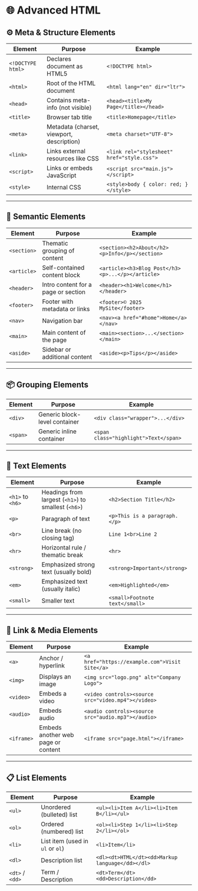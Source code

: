 # 🌐 Advanced HTML
## ⚙️ Meta & Structure Elements
| **Element**       | **Purpose**                               | **Example**                                |
| ----------------- | ----------------------------------------- | ------------------------------------------ |
| `<!DOCTYPE html>` | Declares document as HTML5                | `<!DOCTYPE html>`                          |
| `<html>`          | Root of the HTML document                 | `<html lang="en" dir="ltr">`               |
| `<head>`          | Contains meta-info (not visible)          | `<head><title>My Page</title></head>`      |
| `<title>`         | Browser tab title                         | `<title>Homepage</title>`                  |
| `<meta>`          | Metadata (charset, viewport, description) | `<meta charset="UTF-8">`                   |
| `<link>`          | Links external resources like CSS         | `<link rel="stylesheet" href="style.css">` |
| `<script>`        | Links or embeds JavaScript                | `<script src="main.js"></script>`          |
| `<style>`         | Internal CSS                              | `<style>body { color: red; }</style>`      |

---

## 🧱 Semantic Elements
| **Element** | **Purpose**                         | **Example**                                       |
| ----------- | ----------------------------------- | ------------------------------------------------- |
| `<section>` | Thematic grouping of content        | `<section><h2>About</h2><p>Info</p></section>`    |
| `<article>` | Self-contained content block        | `<article><h3>Blog Post</h3><p>...</p></article>` |
| `<header>`  | Intro content for a page or section | `<header><h1>Welcome</h1></header>`               |
| `<footer>`  | Footer with metadata or links       | `<footer>© 2025 MySite</footer>`                  |
| `<nav>`     | Navigation bar                      | `<nav><a href="#home">Home</a></nav>`             |
| `<main>`    | Main content of the page            | `<main><section>...</section></main>`             |
| `<aside>`   | Sidebar or additional content       | `<aside><p>Tips</p></aside>`                      |

---
## 📦 Grouping Elements
| **Element** | **Purpose**                   | **Example**                           |
| ----------- | ----------------------------- | ------------------------------------- |
| `<div>`     | Generic block-level container | `<div class="wrapper">...</div>`      |
| `<span>`    | Generic inline container      | `<span class="highlight">Text</span>` |

---
## 📝 Text Elements
| **Element**      | **Purpose**                                         | **Example**                    |
| ---------------- | --------------------------------------------------- | ------------------------------ |
| `<h1>` to `<h6>` | Headings from largest (`<h1>`) to smallest (`<h6>`) | `<h2>Section Title</h2>`       |
| `<p>`            | Paragraph of text                                   | `<p>This is a paragraph.</p>`  |
| `<br>`           | Line break (no closing tag)                         | `Line 1<br>Line 2`             |
| `<hr>`           | Horizontal rule / thematic break                    | `<hr>`                         |
| `<strong>`       | Emphasized strong text (usually bold)               | `<strong>Important</strong>`   |
| `<em>`           | Emphasized text (usually italic)                    | `<em>Highlighted</em>`         |
| `<small>`        | Smaller text                                        | `<small>Footnote text</small>` |

---
## 🔗 Link & Media Elements
| **Element** | **Purpose**                        | **Example**                                        |
| ----------- | ---------------------------------- | -------------------------------------------------- |
| `<a>`       | Anchor / hyperlink                 | `<a href="https://example.com">Visit Site</a>`     |
| `<img>`     | Displays an image                  | `<img src="logo.png" alt="Company Logo">`          |
| `<video>`   | Embeds a video                     | `<video controls><source src="video.mp4"></video>` |
| `<audio>`   | Embeds audio                       | `<audio controls><source src="audio.mp3"></audio>` |
| `<iframe>`  | Embeds another web page or content | `<iframe src="page.html"></iframe>`                |

---
## 📋 List Elements
| **Element**     | **Purpose**                      | **Example**                                      |
| --------------- | -------------------------------- | ------------------------------------------------ |
| `<ul>`          | Unordered (bulleted) list        | `<ul><li>Item A</li><li>Item B</li></ul>`        |
| `<ol>`          | Ordered (numbered) list          | `<ol><li>Step 1</li><li>Step 2</li></ol>`        |
| `<li>`          | List item (used in `ul` or `ol`) | `<li>Item</li>`                                  |
| `<dl>`          | Description list                 | `<dl><dt>HTML</dt><dd>Markup language</dd></dl>` |
| `<dt>` / `<dd>` | Term / Description               | `<dt>Term</dt><dd>Description</dd>`              |


